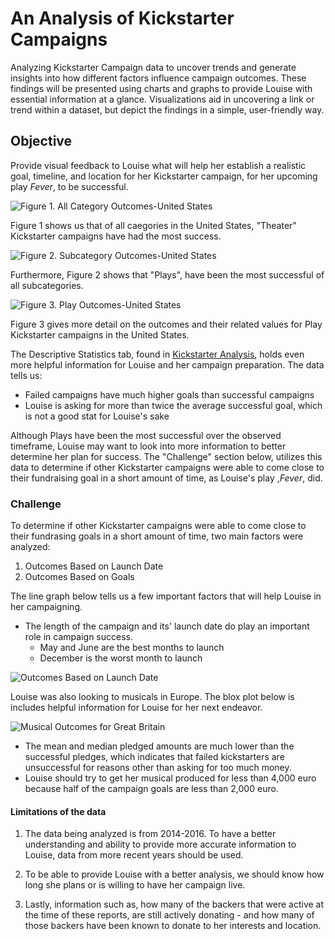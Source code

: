 # An Analysis of Kickstarter Campaigns
Analyzing Kickstarter Campaign data to uncover trends and generate insights into how different factors influence campaign outcomes. These findings will be presented using charts and graphs to provide Louise with essential information at a glance. Visualizations aid in uncovering a link or trend within a dataset, but depict the findings in a simple, user-friendly way.

## Objective
Provide visual feedback to Louise what will help her establish a realistic goal, timeline, and location for her Kickstarter campaign, for her upcoming play *Fever*, to be successful.

![Figure 1. All Category Outcomes-United States](https://github.com/danidevelops/kickstarter-analysis/blob/master/ParentCategoryOutcomes-US.png) 
  
  Figure 1 shows us that of all caegories in the United States, "Theater" Kickstarter campaigns have had the most success.
  
![Figure 2. Subcategory Outcomes-United States](https://github.com/danidevelops/kickstarter-analysis/blob/master/SubcategoryOutcomes-US.png)

  Furthermore, Figure 2 shows that "Plays", have been the most successful of all subcategories.
  
![Figure 3. Play Outcomes-United States](https://github.com/danidevelops/kickstarter-analysis/blob/master/PlayOutcomes-US.png) 

  Figure 3 gives more detail on the outcomes and their related values for Play Kickstarter campaigns in the United States.

The Descriptive Statistics tab, found in [Kickstarter Analysis](https://github.com/danidevelops/kickstarter-analysis/blob/master/data-1-1-3-StarterBook.xlsx), holds even more helpful information for Louise and her campaign preparation. The data tells us:
- Failed campaigns have much higher goals than successful campaigns
- Louise is asking for more than twice the average successful goal, which is not a good stat for Louise's sake

Although Plays have been the most successful over the observed timeframe, Louise may want to look into more information to better determine her plan for success. The "Challenge" section below, utilizes this data to determine if other Kickstarter campaigns were able to come close to their fundraising goal in a short amount of time, as Louise's play ,*Fever*, did.

### Challenge

To determine if other Kickstarter campaigns were able to come close to their fundrasing goals in a short amount of time, two main factors were analyzed:

  1. Outcomes Based on Launch Date
  2. Outcomes Based on Goals
  
The line graph below tells us a few important factors that will help Louise in her campaigning. 
  * The length of the campaign and its' launch date do play an important role in campaign success.
    - May and June are the best months to launch
    - December is the worst month to launch
  
![Outcomes Based on Launch Date](https://github.com/danidevelops/kickstarter-analysis/blob/master/TheaterOutcomesBasedOnLaunchDate.png)
    
Louise was also looking to musicals in Europe. The blox plot below is includes helpful information for Louise for her next endeavor. 

![Musical Outcomes for Great Britain](https://github.com/danidevelops/kickstarter-analysis/blob/master/Box%26WhiskerPlot-GB.png) 

  * The mean and median pledged amounts are much lower than the successful pledges, which indicates that failed kickstarters are unsuccessful for reasons other than asking for too much money.
  * Louise should try to get her musical produced for less than 4,000 euro because half of the campaign goals are less than 2,000 euro.
  
  
#### Limitations of the data

  1. The data being analyzed is from 2014-2016. To have a better understanding and ability to provide more accurate information to Louise, data from more recent years should be used. 
  
  2. To be able to provide Louise with a better analysis, we should know how long she plans or is willing to have her campaign live.
  
  3. Lastly, information such as, how many of the backers that were active at the time of these reports, are still actively donating - and how many of those backers have been known to donate to her interests and location.
